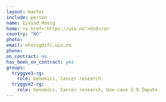 ```yaml
---
layout: master
include: person
name: Eivind Hovig
home: <a href="https://uio.no">UiO</a>
country: "NO"
photo:
email: ehovig@ifi.uio.no
phone:
on_contract: no
has_been_on_contract: yes
groups:
  tryggve1-rg:
    role: Genomics, Cancer research.
  tryggve2-rg:
    role: Genomics, Cancer research, Use case 2-9 Impute.
---
```

